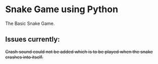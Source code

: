 # Snake Game using Python

The Basic Snake Game.

## Issues currently:

~~Crash sound could not be added which is to be played when the snake crashes into itself.~~
